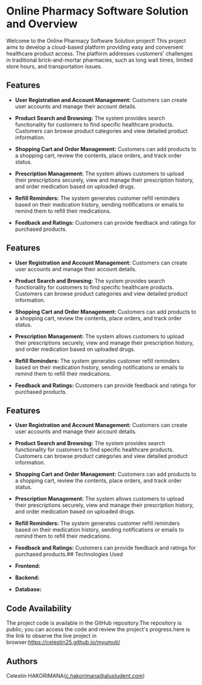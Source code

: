 
# Online Pharmacy Software Solution and Overview
Welcome to the Online Pharmacy Software Solution project! This project aims to develop a cloud-based platform providing easy and convenient healthcare product access. The platform addresses customers' challenges in traditional brick-and-mortar pharmacies, such as long wait times, limited store hours, and transportation issues.

## Features
- **User Registration and Account Management:** Customers can create user accounts and manage their account details.

- **Product Search and Browsing:** The system provides search functionality for customers to find specific healthcare products. Customers can browse product categories and view detailed product information.

- **Shopping Cart and Order Management:** Customers can add products to a shopping cart, review the contents, place orders, and track order status.

- **Prescription Management:** The system allows customers to upload their prescriptions securely, view and manage their prescription history, and order medication based on uploaded drugs.

- **Refill Reminders:** The system generates customer refill reminders based on their medication history, sending notifications or emails to remind them to refill their medications.

- **Feedback and Ratings:** Customers can provide feedback and ratings for purchased products.
## Features
- **User Registration and Account Management:** Customers can create user accounts and manage their account details.

- **Product Search and Browsing:** The system provides search functionality for customers to find specific healthcare products. Customers can browse product categories and view detailed product information.

- **Shopping Cart and Order Management:** Customers can add products to a shopping cart, review the contents, place orders, and track order status.

- **Prescription Management:** The system allows customers to upload their prescriptions securely, view and manage their prescription history, and order medication based on uploaded drugs.

- **Refill Reminders:** The system generates customer refill reminders based on their medication history, sending notifications or emails to remind them to refill their medications.

- **Feedback and Ratings:** Customers can provide feedback and ratings for purchased products.
## Features
- **User Registration and Account Management:** Customers can create user accounts and manage their account details.

- **Product Search and Browsing:** The system provides search functionality for customers to find specific healthcare products. Customers can browse product categories and view detailed product information.

- **Shopping Cart and Order Management:** Customers can add products to a shopping cart, review the contents, place orders, and track order status.

- **Prescription Management:** The system allows customers to upload their prescriptions securely, view and manage their prescription history, and order medication based on uploaded drugs.

- **Refill Reminders:** The system generates customer refill reminders based on their medication history, sending notifications or emails to remind them to refill their medications.

- **Feedback and Ratings:** Customers can provide feedback and ratings for purchased products.## Technologies Used

- **Frontend:** 
- **Backend:** 
- **Database:** 
## Code Availability

The project code is available in the GitHub repository.The repository is public; you can access the code and review the project's progress.here is the link to observe the live project in browser:https://celestin25.github.io/myumuti/
## Authors
Celestin HAKORIMANA(c.hakorimana@alustudent.com)
